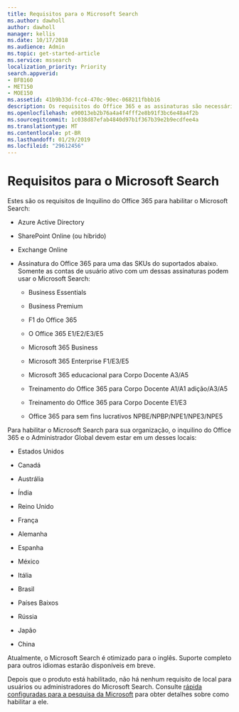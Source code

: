 ```yaml
---
title: Requisitos para o Microsoft Search
ms.author: dawholl
author: dawholl
manager: kellis
ms.date: 10/17/2018
ms.audience: Admin
ms.topic: get-started-article
ms.service: mssearch
localization_priority: Priority
search.appverid:
- BFB160
- MET150
- MOE150
ms.assetid: 41b9b33d-fcc4-470c-90ec-068211fbbb16
description: Os requisitos do Office 365 e as assinaturas são necessárias para habilitar o Microsoft Search
ms.openlocfilehash: e90013eb2b76a4a4f4fff2e8b91f3bc6e48a4f2b
ms.sourcegitcommit: 1c038d87efab4840d97b1f367b39e2b9ecdfee4a
ms.translationtype: MT
ms.contentlocale: pt-BR
ms.lasthandoff: 01/29/2019
ms.locfileid: "29612456"
---
```

# <a name="requirements-for-microsoft-search"></a>Requisitos para o Microsoft Search

Estes são os requisitos de Inquilino do Office 365 para habilitar o Microsoft Search: 
  
- Azure Active Directory
    
- SharePoint Online (ou híbrido)
    
- Exchange Online
    
- Assinatura do Office 365 para uma das SKUs do suportados abaixo. Somente as contas de usuário ativo com um dessas assinaturas podem usar o Microsoft Search:
    
  - Business Essentials
    
  - Business Premium
    
  - F1 do Office 365
    
  - O Office 365 E1/E2/E3/E5
    
  - Microsoft 365 Business
    
  - Microsoft 365 Enterprise F1/E3/E5
    
  - Microsoft 365 educacional para Corpo Docente A3/A5
    
  - Treinamento do Office 365 para Corpo Docente A1/A1 adição/A3/A5
    
  - Treinamento do Office 365 para Corpo Docente E1/E3
    
  - Office 365 para sem fins lucrativos NPBE/NPBP/NPE1/NPE3/NPE5
    
Para habilitar o Microsoft Search para sua organização, o inquilino do Office 365 e o Administrador Global devem estar em um desses locais:
  
- Estados Unidos
    
- Canadá
    
- Austrália
    
- Índia
    
- Reino Unido
    
- França
    
- Alemanha
  
- Espanha
    
- México
    
- Itália
    
- Brasil
    
- Países Baixos
    
- Rússia
    
- Japão

- China
 
Atualmente, o Microsoft Search é otimizado para o inglês. Suporte completo para outros idiomas estarão disponíveis em breve.

Depois que o produto está habilitado, não há nenhum requisito de local para usuários ou administradores do Microsoft Search. Consulte [rápida configuradas para a pesquisa da Microsoft](quick-set-up.md) para obter detalhes sobre como habilitar a ele. 

  

